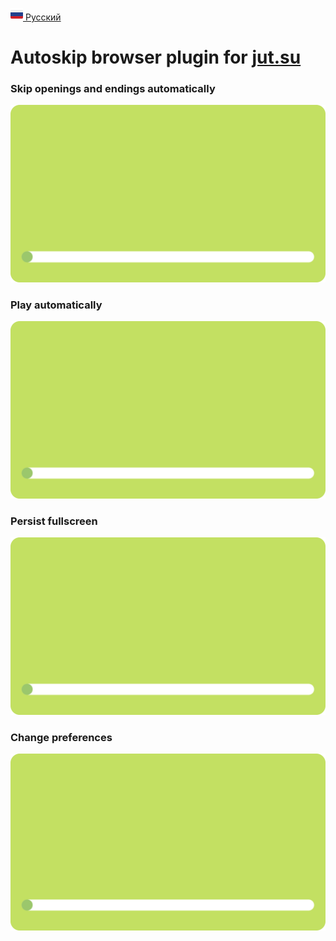 [<img src="assets/ru.svg" alt="RU Flag" width="20"/> Русский](https://github.com/kerdl/jutsuper/blob/main/README-RU.md)


# Autoskip browser plugin for [jut.su](https://jut.su/)

### Skip openings and endings automatically
<picture>
  <p align="left">
    <img src="assets/autoskip-element.svg" width="600px"/>
  </p>
</picture>

### Play automatically
<picture>
  <p align="left">
    <img src="assets/autoskip-element.svg" width="600px"/>
  </p>
</picture>

### Persist fullscreen
<picture>
  <p align="left">
    <img src="assets/autoskip-element.svg" width="600px"/>
  </p>
</picture>

### Change preferences
<picture>
  <p align="left">
    <img src="assets/autoskip-element.svg" width="600px"/>
  </p>
</picture>
